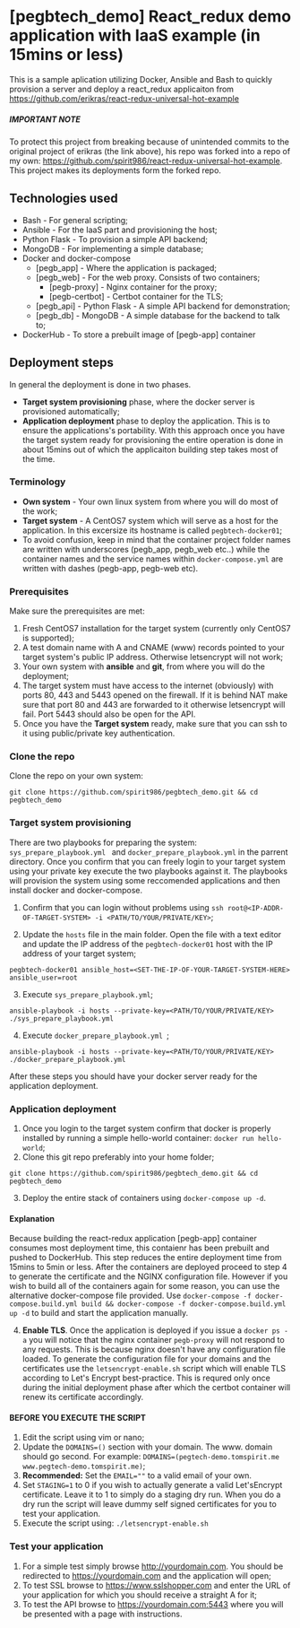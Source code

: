 # [pegbtech_demo] React_redux demo application with IaaS example (in 15mins or less)

This is a sample aplication utilizing Docker, Ansible and Bash to quickly provision a server and deploy a react_redux applicaiton from https://github.com/erikras/react-redux-universal-hot-example

##### IMPORTANT NOTE
To protect this project from breaking because of unintended commits to the original project of erikras (the link above), his repo was forked into a repo of my own: https://github.com/spirit986/react-redux-universal-hot-example. This project makes its deployments form the forked repo.

## Technologies used
* Bash - For general scripting;
* Ansible - For the IaaS part and provisioning the host;
* Python Flask - To provision a simple API backend;
* MongoDB - For implementing a simple database;
* Docker and docker-compose
  * [pegb_app] - Where the application is packaged;
  * [pegb_web] - For the web proxy. Consists of two containers;
    * [pegb-proxy] - Nginx container for the proxy;
    * [pegb-certbot] - Certbot container for the TLS;
  * [pegb_api] - Python Flask - A simple API backend for demonstration;
  * [pegb_db] - MongoDB - A simple database for the backend to talk to;
* DockerHub - To store a prebuilt image of [pegb-app] container

## Deployment steps
In general the deployment is done in two phases. 
* **Target system provisioning** phase, where the docker server is provisioned automatically; 
* **Application deployment** phase to deploy the application. This is to ensure the applications's portability. With this approach once you have the target system ready for provisioning the entire operation is done in about 15mins out of which the applicaiton building step takes most of the time.

### Terminology
* **Own system** - Your own linux system from where you will do most of the work;
* **Target system** - A CentOS7 system which will serve as a host for the application. In this excersize its hostname is called `pegbtech-docker01`;
* To avoid confusion, keep in mind that the container project folder names are written with underscores (pegb_app, pegb_web etc..) while the container names and the service names within `docker-compose.yml` are written with dashes (pegb-app, pegb-web etc).

### Prerequisites
Make sure the prerequisites are met:
1. Fresh CentOS7 installation for the target system (currently only CentOS7 is supported);
2. A test domain name with A and CNAME (www) records pointed to your target system's public IP address. Otherwise letsencrypt will not work; 
3. Your own system with **ansible** and **git**, from where you will do the deployment;
4. The target system must have access to the internet (obviously) with ports 80, 443 and 5443 opened on the firewall. If it is behind NAT make sure that port 80 and 443 are forwarded to it otherwise letsencrypt will fail. Port 5443 should also be open for the API.
5. Once you have the **Target system** ready, make sure that you can ssh to it using public/private key authentication.

### Clone the repo
Clone the repo on your own system:
```
git clone https://github.com/spirit986/pegbtech_demo.git && cd pegbtech_demo
```

### Target system provisioning
There are two playbooks for preparing the system: `sys_prepare_playbook.yml ` and `docker_prepare_playbook.yml` in the parrent directory. Once you confirm that you can freely login to your target system using your private key execute the two playbooks against it. The playbooks will provision the system using some reccomended applications and then install docker and docker-compose.

1. Confirm that you can login without problems using `ssh root@<IP-ADDR-OF-TARGET-SYSTEM> -i <PATH/TO/YOUR/PRIVATE/KEY>`;

2. Update the `hosts` file in the main folder. Open the file with a text editor and update the IP address of the `pegbtech-docker01` host with the IP address of your target system;
```
pegbtech-docker01 ansible_host=<SET-THE-IP-OF-YOUR-TARGET-SYSTEM-HERE> ansible_user=root
```

3. Execute `sys_prepare_playbook.yml`;
```
ansible-playbook -i hosts --private-key=<PATH/TO/YOUR/PRIVATE/KEY> ./sys_prepare_playbook.yml
```
4. Execute `docker_prepare_playbook.yml `;
```
ansible-playbook -i hosts --private-key=<PATH/TO/YOUR/PRIVATE/KEY> ./docker_prepare_playbook.yml 
```
After these steps you should have your docker server ready for the application deployment.


### Application deployment
1. Once you login to the target system confirm that docker is properly installed by running a simple hello-world container: `docker run hello-world`;
2. Clone this git repo preferably into your home folder;
```
git clone https://github.com/spirit986/pegbtech_demo.git && cd pegbtech_demo
```
3. Deploy the entire stack of containers using `docker-compose up -d`. 

#### Explanation
Because building the react-redux application [pegb-app] container consumes most deployment time, this contaienr has been prebuilt and pushed to DockerHub. This step reduces the entire deployment time from 15mins to 5min or less. After the containers are deployed proceed to step 4 to generate the certificate and the NGINX configuration file. However if you wish to build all of the containers again for some reason, you can use the alternative docker-compose file provided. Use `docker-compose -f docker-compose.build.yml build && docker-compose -f docker-compose.build.yml up -d` to build and start the application manually.

4. **Enable TLS**. Once the application is deployed if you issue a `docker ps -a` you will notice that the nginx container `pegb-proxy` will not respond to any requests. This is because nginx doesn't have any configuration file loaded. To generate the configuration file for your domains and the certificates use the `letsencrypt-enable.sh` script which will enable TLS according to Let's Encrypt best-practice. This is requred only once during the initial deployment phase after which the certbot container will renew its certificate accordingly.

#### BEFORE YOU EXECUTE THE SCRIPT
1. Edit the script using vim or nano;
2. Update the `DOMAINS=()` section with your domain. The www. domain should go second. For example: `DOMAINS=(pegtech-demo.tomspirit.me www.pegtech-demo.tomspirit.me)`;
3. **Recommended:** Set the `EMAIL=""` to a valid email of your own.
4. Set `STAGING=1` to 0 if you wish to actually generate a valid Let'sEncrypt certificate. Leave it to 1 to simply do a staging dry run. When you do a dry run the script will leave dummy self signed certificates for you to test your application.
5. Execute the script using: `./letsencrypt-enable.sh`

### Test your application
1. For a simple test simply browse http://yourdomain.com. You should be redirected to https://yourdomain.com and the application will open;
2. To test SSL browse to https://www.sslshopper.com and enter the URL of your application for which you should receive a straight A for it;
3. To test the API browse to https://yourdomain.com:5443 where you will be presented with a page with instructions. 

